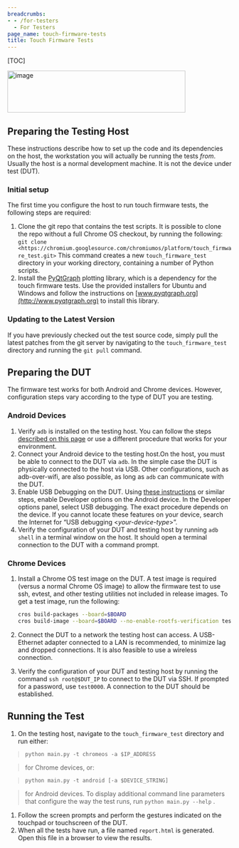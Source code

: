 ```yaml
---
breadcrumbs:
- - /for-testers
  - For Testers
page_name: touch-firmware-tests
title: Touch Firmware Tests
---
```


[TOC]

[ <img alt="image" src="/for-testers/touch-firmware-tests/TouchFWTests.png"
height=94 width=400>](/for-testers/touch-firmware-tests/TouchFWTests.png)

## Preparing the Testing Host

These instructions describe how to set up the code and its dependencies on the
host, the workstation you will actually be running the tests *from*. Usually the
host is a normal development machine. It is not the device under test (DUT).

### Initial setup

The first time you configure the host to run touch firmware tests, the following
steps are required:

1.  Clone the git repo that contains the test scripts. It is possible to
            clone the repo without a full Chrome OS checkout, by running the
            following: `git clone
            <https://chromium.googlesource.com/chromiumos/platform/touch_firmware_test.git>`
            This command creates a new `touch_firmware_test` directory in your
            working directory, containing a number of Python scripts.
2.  Install the [PyQtGraph](http://www.pyqtgraph.org/) plotting library,
            which is a dependency for the touch firmware tests. Use the provided
            installers for Ubuntu and Windows and follow the instructions on
            [www.pyqtgraph.org](http://www.pyqtgraph.org) to install this
            library.

### Updating to the Latest Version

If you have previously checked out the test source code, simply pull the latest
patches from the git server by navigating to the `touch_firmware_test` directory
and running the `git pull` command.

## Preparing the DUT

The firmware test works for both Android and Chrome devices. However,
configuration steps vary according to the type of DUT you are testing.

### Android Devices

1.  Verify `adb` is installed on the testing host. You can follow the
            steps [described on this
            page](https://docs.google.com/document/d/1nRsKr6wZi5sWmdgzCy9Cx7yPykcuxu9gFccXroRLxBI)
            or use a different procedure that works for your environment.
2.  Connect your Android device to the testing host.On the host, you
            must be able to connect to the DUT via `adb`. In the simple case the
            DUT is physically connected to the host via USB. Other
            configurations, such as adb-over-wifi, are also possible, as long as
            `adb` can communicate with the DUT.
3.  Enable USB Debugging on the DUT. Using [these
            instructions](http://www.greenbot.com/article/2457986/how-to-enable-developer-options-on-your-android-phone-or-tablet.html)
            or similar steps, enable Developer options on the Android device. In
            the Developer options panel, select USB debugging. The exact
            procedure depends on the device. If you cannot locate these features
            on your device, search the Internet for “USB debugging
            &lt;*your-device-type*&gt;”.
4.  Verify the configuration of your DUT and testing host by running
            `adb shell` in a terminal window on the host. It should open a
            terminal connection to the DUT with a command prompt.

### Chrome Devices

1.  Install a Chrome OS test image on the DUT. A test image is required
            (versus a normal Chrome OS image) to allow the firmware test to use
            ssh, evtest, and other testing utilities not included in release
            images. To get a test image, run the following:

    ```bash
    cros build-packages --board=$BOARD
    cros build-image --board=$BOARD --no-enable-rootfs-verification test
    ```

1.  Connect the DUT to a network the testing host can access. A
            USB-Ethernet adapter connected to a LAN is recommended, to minimize
            lag and dropped connections. It is also feasible to use a wireless
            connection.
2.  Verify the configuration of your DUT and testing host by running the
            command `ssh root@$DUT_IP` to connect to the DUT via SSH. If
            prompted for a password, use `test0000`. A connection to the DUT
            should be established.

## Running the Test

1.  On the testing host, navigate to the `touch_firmware_test` directory
            and run either:

> `python main.py -t chromeos -a $IP_ADDRESS `

> for Chrome devices, or:

> `python main.py -t android [-a $DEVICE_STRING] `

> for Android devices. To display additional command line parameters that
> configure the way the test runs, run `python main.py --help` .

1.  Follow the screen prompts and perform the gestures indicated on the
            touchpad or touchscreen of the DUT.
2.  When all the tests have run, a file named `report.html` is
            generated. Open this file in a browser to view the results.
